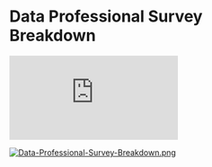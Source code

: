 # Data Professional Survey Breakdown

![Data Professional Survey Breakdown.pdf](https://github.com/RhoGitHub754/PortfolioProjects/files/10396172/Data.Professional.Survey.Breakdown.pdf)

[![Data-Professional-Survey-Breakdown.png](https://i.postimg.cc/bJ5DSmvz/Data-Professional-Survey-Breakdown.png)](https://postimg.cc/HcQsf45K)
